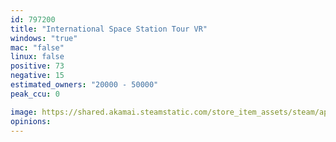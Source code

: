 ```yaml
---
id: 797200
title: "International Space Station Tour VR"
windows: "true"
mac: "false"
linux: false
positive: 73
negative: 15
estimated_owners: "20000 - 50000"
peak_ccu: 0

image: https://shared.akamai.steamstatic.com/store_item_assets/steam/apps/797200/header.jpg?t=1531731281
opinions:
---
```

